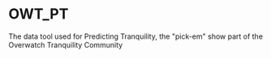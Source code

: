# OWT_PT
The data tool used for Predicting Tranquility, the "pick-em" show part of the Overwatch Tranquility Community
